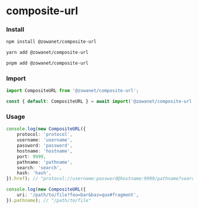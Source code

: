 # composite-url

### Install

```bash
npm install @zowanet/composite-url
```

```bash
yarn add @zowanet/composite-url
```

```bash
pnpm add @zowanet/composite-url
```

### Import

```typescript
import CompositeURL from '@zowanet/composite-url';
```

```javascript
const { default: CompositeURL } = await import('@zowanet/composite-url');
```

### Usage

```typescript
console.log(new CompositeURL({
    protocol: 'protocol',
    username: 'username',
    password: 'password',
    hostname: 'hostname',
    port: 9999,
    pathname: 'pathname',
    search: 'search',
    hash: 'hash',
}).href); // "protocol://username:password@hostname:9999/pathname?search#hash"

console.log(new CompositeURL({
	uri: '/path/to/file?foo=bar&baz=qux#fragment',
}).pathname); // "/path/to/file"
```

